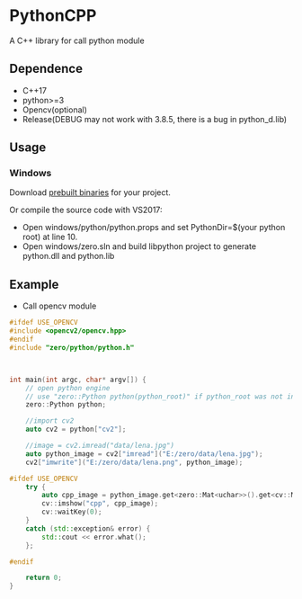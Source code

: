 #  PythonCPP
A C++ library for call python module

## Dependence

- C++17
- python>=3
- Opencv(optional)
- Release(DEBUG may not work with 3.8.5, there is a bug in python_d.lib)

## Usage
### Windows
Download [prebuilt binaries](https://github.com/kingstarcraft/pythoncpp/releases/download/v1.0.0/zero.zip) for your project.

Or compile the source code with VS2017:
- Open windows/python/python.props and set PythonDir=$(your python root) at line 10.
- Open windows/zero.sln and build libpython project to generate python.dll and python.lib



## Example
- Call opencv module
```cpp
#ifdef USE_OPENCV
#include <opencv2/opencv.hpp>
#endif
#include "zero/python/python.h"



int main(int argc, char* argv[]) {
	// open python engine
	// use "zero::Python python(python_root)" if python_root was not in path.
	zero::Python python;

	//import cv2
	auto cv2 = python["cv2"];

	//image = cv2.imread("data/lena.jpg")
	auto python_image = cv2["imread"]("E:/zero/data/lena.jpg");
	cv2["imwrite"]("E:/zero/data/lena.png", python_image);

#ifdef USE_OPENCV
	try {
		auto cpp_image = python_image.get<zero::Mat<uchar>>().get<cv::Mat>();
		cv::imshow("cpp", cpp_image);
		cv::waitKey(0);
	}
	catch (std::exception& error) {
		std::cout << error.what();
	};

#endif

	return 0;
}
```
